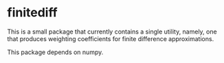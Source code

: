 # finitediff

This is a small package that currently contains a single utility, namely, one
that produces weighting coefficients for finite difference approximations.

This package depends on numpy.
